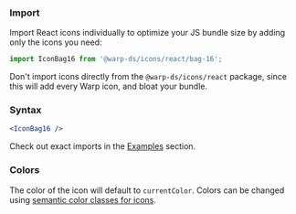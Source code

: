 ### Import
Import React icons individually to optimize your JS bundle size by adding only the icons you need:

```js
import IconBag16 from '@warp-ds/icons/react/bag-16';
```

Don't import icons directly from the `@warp-ds/icons/react` package, since this will add every Warp icon, and bloat your bundle.

### Syntax

```jsx
<IconBag16 />
```

Check out exact imports in the [Examples](#examples) section.

### Colors
The color of the icon will default to `currentColor`.
Colors can be changed using [semantic color classes for icons](/css/icon-color#icon-color).
